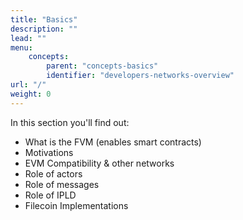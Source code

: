 ```yaml
---
title: "Basics"
description: ""
lead: ""
menu:
    concepts:
        parent: "concepts-basics"
        identifier: "developers-networks-overview"
url: "/"
weight: 0
---
```


In this section you'll find out:

- What is the FVM (enables smart contracts)
- Motivations
- EVM Compatibility & other networks
- Role of actors
- Role of messages
- Role of IPLD
- Filecoin Implementations
